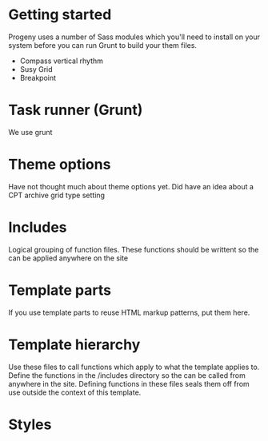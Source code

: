 # Getting started
Progeny uses a number of Sass modules which you'll need to install on your system before you can run Grunt to build your them files.
- Compass vertical rhythm
- Susy Grid
- Breakpoint
# Task runner (Grunt)
We use grunt
# Theme options
Have not thought much about theme options yet. Did have an idea about a CPT archive grid type setting
# Includes
Logical grouping of function files. These functions should be writtent so the can be applied anywhere on the site
# Template parts
If you use template parts to reuse HTML markup patterns, put them here.
# Template hierarchy
Use these files to call functions which apply to what the template applies to. Define the functions in the /includes directory so the can be called from anywhere in the site. Defining functions in these files seals them off from use outside the context of this template.
# Styles
